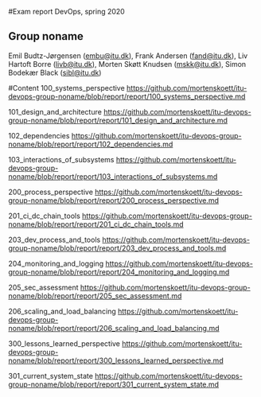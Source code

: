 #Exam report DevOps, spring 2020
## Group noname

Emil Budtz-Jørgensen (embu@itu.dk), 
Frank Andersen (fand@itu.dk), 
Liv Hartoft Borre (livb@itu.dk), 
Morten Skøtt Knudsen (mskk@itu.dk), 
Simon Bodekær Black (sibl@itu.dk) 

#Content
100_systems_perspective
https://github.com/mortenskoett/itu-devops-group-noname/blob/report/report/100_systems_perspective.md

101_design_and_architecture
https://github.com/mortenskoett/itu-devops-group-noname/blob/report/report/101_design_and_architecture.md

102_dependencies
https://github.com/mortenskoett/itu-devops-group-noname/blob/report/report/102_dependencies.md

103_interactions_of_subsystems
https://github.com/mortenskoett/itu-devops-group-noname/blob/report/report/103_interactions_of_subsystems.md

200_process_perspective
https://github.com/mortenskoett/itu-devops-group-noname/blob/report/report/200_process_perspective.md

201_ci_dc_chain_tools
https://github.com/mortenskoett/itu-devops-group-noname/blob/report/report/201_ci_dc_chain_tools.md

203_dev_process_and_tools
https://github.com/mortenskoett/itu-devops-group-noname/blob/report/report/203_dev_process_and_tools.md

204_monitoring_and_logging
https://github.com/mortenskoett/itu-devops-group-noname/blob/report/report/204_monitoring_and_logging.md

205_sec_assessment
https://github.com/mortenskoett/itu-devops-group-noname/blob/report/report/205_sec_assessment.md

206_scaling_and_load_balancing
https://github.com/mortenskoett/itu-devops-group-noname/blob/report/report/206_scaling_and_load_balancing.md

300_lessons_learned_perspective
https://github.com/mortenskoett/itu-devops-group-noname/blob/report/report/300_lessons_learned_perspective.md

301_current_system_state
https://github.com/mortenskoett/itu-devops-group-noname/blob/report/report/301_current_system_state.md
